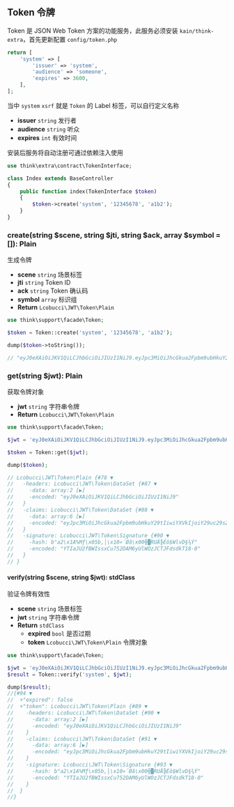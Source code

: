 ## Token 令牌

Token 是 JSON Web Token 方案的功能服务，此服务必须安装 `kain/think-extra`，首先更新配置 `config/token.php`

```php
return [
    'system' => [
        'issuer' => 'system',
        'audience' => 'someone',
        'expires' => 3600,
    ],
];
```

当中 `system` `xsrf` 就是 `Token` 的 Label 标签，可以自行定义名称

- **issuer** `string` 发行者
- **audience** `string` 听众
- **expires** `int` 有效时间

安装后服务将自动注册可通过依赖注入使用

```php
use think\extra\contract\TokenInterface;

class Index extends BaseController
{
    public function index(TokenInterface $token)
    {
        $token->create('system', '12345678', 'a1b2');
    }
}
```

### create(string $scene, string $jti, string $ack, array $symbol = []): Plain

生成令牌

- **scene** `string` 场景标签
- **jti** `string` Token ID
- **ack** `string` Token 确认码
- **symbol** `array` 标识组
- **Return** `Lcobucci\JWT\Token\Plain`

```php
use think\support\facade\Token;

$token = Token::create('system', '12345678', 'a1b2');

dump($token->toString());

// "eyJ0eXAiOiJKV1QiLCJhbGciOiJIUzI1NiJ9.eyJpc3MiOiJhcGkua2Fpbm9ubHkuY29tIiwiYXVkIjoiY29uc29sZS5rYWlub25seS5jb20iLCJqdGkiOiIxMjM0NTY3OCIsImFjayI6ImExYjIiLCJzeW1ib2wiOltdLCJleHAiOiIxNjA2MzY3MzQyLjUxMjA2MSJ9.YTIaJU2fBWIssxCu752DAM6yUlWOzJCTJFdsdkT18-0 ◀"
```

### get(string $jwt): Plain

获取令牌对象

- **jwt** `string` 字符串令牌
- **Return** `Lcobucci\JWT\Token\Plain`

```php
use think\support\facade\Token;

$jwt = 'eyJ0eXAiOiJKV1QiLCJhbGciOiJIUzI1NiJ9.eyJpc3MiOiJhcGkua2Fpbm9ubHkuY29tIiwiYXVkIjoiY29uc29sZS5rYWlub25seS5jb20iLCJqdGkiOiIxMjM0NTY3OCIsImFjayI6ImExYjIiLCJzeW1ib2wiOltdLCJleHAiOiIxNjA2MzY3MzQyLjUxMjA2MSJ9.YTIaJU2fBWIssxCu752DAM6yUlWOzJCTJFdsdkT18-0';

$token = Token::get($jwt);

dump($token);

// Lcobucci\JWT\Token\Plain {#78 ▼
//   -headers: Lcobucci\JWT\Token\DataSet {#87 ▼
//     -data: array:2 [▶]
//     -encoded: "eyJ0eXAiOiJKV1QiLCJhbGciOiJIUzI1NiJ9"
//   }
//   -claims: Lcobucci\JWT\Token\DataSet {#88 ▼
//     -data: array:6 [▶]
//     -encoded: "eyJpc3MiOiJhcGkua2Fpbm9ubHkuY29tIiwiYXVkIjoiY29uc29sZS5rYWlub25seS5jb20iLCJqdGkiOiIxMjM0NTY3OCIsImFjayI6ImExYjIiLCJzeW1ib2wiOltdLCJleHAiOiIxNjA2MzY3MzQyLjUxMjA2 ▶"
//   }
//   -signature: Lcobucci\JWT\Token\Signature {#90 ▼
//     -hash: b"a2\x1A%Mƒ\x05b,│\x10«´Øâ\x00╬▓RUÄ╠Éô$WlvD§¾Ý"
//     -encoded: "YTIaJU2fBWIssxCu752DAM6yUlWOzJCTJFdsdkT18-0"
//   }
// }
```

#### verify(string $scene, string $jwt): stdClass

验证令牌有效性

- **scene** `string` 场景标签
- **jwt** `string` 字符串令牌
- **Return** `stdClass`
  - **expired** `bool` 是否过期
  - **token** `Lcobucci\JWT\Token\Plain` 令牌对象

```php
use think\support\facade\Token;

$jwt = 'eyJ0eXAiOiJKV1QiLCJhbGciOiJIUzI1NiJ9.eyJpc3MiOiJhcGkua2Fpbm9ubHkuY29tIiwiYXVkIjoiY29uc29sZS5rYWlub25seS5jb20iLCJqdGkiOiIxMjM0NTY3OCIsImFjayI6ImExYjIiLCJzeW1ib2wiOltdLCJleHAiOiIxNjA2MzY3MzQyLjUxMjA2MSJ9.YTIaJU2fBWIssxCu752DAM6yUlWOzJCTJFdsdkT18-0';
$result = Token::verify('system', $jwt);

dump($result);
//{#94 ▼
//  +"expired": false
//  +"token": Lcobucci\JWT\Token\Plain {#89 ▼
//    -headers: Lcobucci\JWT\Token\DataSet {#90 ▼
//      -data: array:2 [▶]
//      -encoded: "eyJ0eXAiOiJKV1QiLCJhbGciOiJIUzI1NiJ9"
//    }
//    -claims: Lcobucci\JWT\Token\DataSet {#91 ▼
//      -data: array:6 [▶]
//      -encoded: "eyJpc3MiOiJhcGkua2Fpbm9ubHkuY29tIiwiYXVkIjoiY29uc29sZS5rYWlub25seS5jb20iLCJqdGkiOiIxMjM0NTY3OCIsImFjayI6ImExYjIiLCJzeW1ib2wiOltdLCJleHAiOiIxNjA2MzY3MzQyLjUxMjA2 ▶"
//    }
//    -signature: Lcobucci\JWT\Token\Signature {#93 ▼
//      -hash: b"a2\x1A%Mƒ\x05b,│\x10«´Øâ\x00╬▓RUÄ╠Éô$WlvD§¾Ý"
//      -encoded: "YTIaJU2fBWIssxCu752DAM6yUlWOzJCTJFdsdkT18-0"
//    }
//  }
//}
```